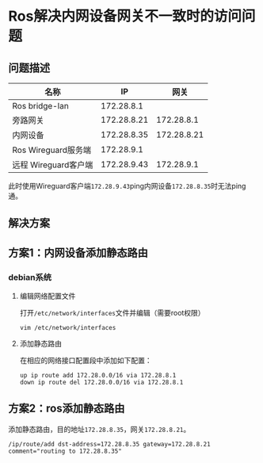 # Ros解决内网设备网关不一致时的访问问题

## 问题描述

| 名称 | IP | 网关 |
| - | - | - |
| Ros bridge-lan | 172.28.8.1 | |
| 旁路网关 | 172.28.8.21 | 172.28.8.1 |
| 内网设备 | 172.28.8.35 | 172.28.8.21 |
| Ros Wireguard服务端 | 172.28.9.1 |  |
| 远程 Wireguard客户端 | 172.28.9.43 | 172.28.9.1 |

此时使用Wireguard客户端`172.28.9.43`ping内网设备`172.28.8.35`时无法ping通。

## 解决方案

## 方案1：内网设备添加静态路由

### debian系统

1. 编辑网络配置文件

    打开`/etc/network/interfaces`文件并编辑（需要root权限）

    ```shell
    vim /etc/network/interfaces
    ```

1. 添加静态路由

    在相应的网络接口配置段中添加如下配置：

    ```shell
    up ip route add 172.28.0.0/16 via 172.28.8.1
    down ip route del 172.28.0.0/16 via 172.28.8.1
    ```

## 方案2：ros添加静态路由

添加静态路由，目的地址`172.28.8.35`，网关`172.28.8.21`。

```shell
/ip/route/add dst-address=172.28.8.35 gateway=172.28.8.21 comment="routing to 172.28.8.35"
```
